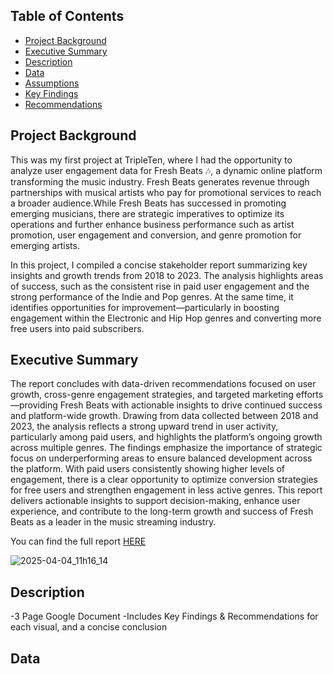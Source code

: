 ## Table of Contents
- [Project Background](#project-background)
- [Executive Summary](#executive-summary)
- [Description](#description)
- [Data](#data)
- [Assumptions](#assumptions)
- [Key Findings](#key-findings)
- [Recommendations](#recommendations)


## Project Background

This was my first project at TripleTen, where I had the opportunity to analyze user engagement data for Fresh Beats 🎶, a dynamic online platform transforming the music industry. Fresh Beats generates revenue through partnerships with musical artists who pay for promotional services to reach a broader audience.While Fresh Beats has successed in promoting emerging musicians, there are strategic imperatives to optimize its operations and further enhance business performance such as artist promotion, user engagement and conversion, and genre promotion for emerging artists.

In this project, I compiled a concise stakeholder report summarizing key insights and growth trends from 2018 to 2023. The analysis highlights areas of success, such as the consistent rise in paid user engagement and the strong performance of the Indie and Pop genres. At the same time, it identifies opportunities for improvement—particularly in boosting engagement within the Electronic and Hip Hop genres and converting more free users into paid subscribers.

## Executive Summary

The report concludes with data-driven recommendations focused on user growth, cross-genre engagement strategies, and targeted marketing efforts—providing Fresh Beats with actionable insights to drive continued success and platform-wide growth. Drawing from data collected between 2018 and 2023, the analysis reflects a strong upward trend in user activity, particularly among paid users, and highlights the platform’s ongoing growth across multiple genres. The findings emphasize the importance of strategic focus on underperforming areas to ensure balanced development across the platform. With paid users consistently showing higher levels of engagement, there is a clear opportunity to optimize conversion strategies for free users and strengthen engagement in less active genres. This report delivers actionable insights to support decision-making, enhance user experience, and contribute to the long-term growth and success of Fresh Beats as a leader in the music streaming industry.


You can find the full report [HERE](https://docs.google.com/document/d/11qcxgi_6UHA_xaFx31wD6IUf58KZFYeKvmmisz08XOw/edit?usp=sharing)

![2025-04-04_11h16_14](https://github.com/user-attachments/assets/6e58da26-7b84-439c-80af-6e49c4f70f41)



  ## Description
  -3 Page Google Document
  -Includes Key Findings & Recommendations for each visual, and a concise conclusion

  ## Data


